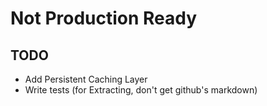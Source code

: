 # Not Production Ready

## TODO

* Add Persistent Caching Layer
* Write tests (for Extracting, don't get github's markdown)
